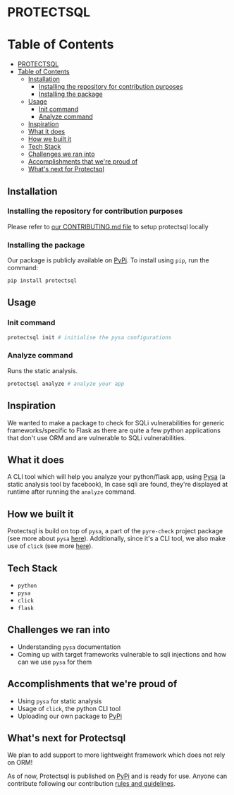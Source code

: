 # PROTECTSQL

# Table of Contents

- [PROTECTSQL](#protectsql)
- [Table of Contents](#table-of-contents)
  - [Installation](#installation)
    - [Installing the repository for contribution purposes](#installing-the-repository-for-contribution-purposes)
    - [Installing the package](#installing-the-package)
  - [Usage](#usage)
    - [Init command](#init-command)
    - [Analyze command](#analyze-command)
  - [Inspiration](#inspiration)
  - [What it does](#what-it-does)
  - [How we built it](#how-we-built-it)
  - [Tech Stack](#tech-stack)
  - [Challenges we ran into](#challenges-we-ran-into)
  - [Accomplishments that we're proud of](#accomplishments-that-were-proud-of)
  - [What's next for Protectsql](#whats-next-for-protectsql)
## Installation

### Installing the repository for contribution purposes
Please refer to [our CONTRIBUTING.md file](CONTRIBUTING.md) to setup protectsql locally

### Installing the package

Our package is publicly available on [PyPi](https://pypi.org/project/protectsql/).
To install using `pip`, run the command:

```bash
pip install protectsql
```

## Usage

### Init command

```bash
protectsql init # initialise the pysa configurations
```

### Analyze command
Runs the static analysis.

```bash
protectsql analyze # analyze your app
```

## Inspiration
We wanted to make a package to check for SQLi vulnerabilities for generic frameworks/specific to Flask as there are quite a few python applications that don't use ORM and are vulnerable to SQLi vulnerabilities.

## What it does
A CLI tool which will help you analyze your python/flask app, using [Pysa](https://github.com/facebook/pyre-check) (a static analysis tool by facebook), In case sqli are found, they're displayed at runtime after running the `analyze` command.

## How we built it
Protectsql is build on top of `pysa`, a part of the `pyre-check` project package (see more about `pysa` [here](https://pyre-check.org/docs/pysa-running)).
Additionally, since it's a CLI tool, we also make use of `click` (see more [here](https://click.palletsprojects.com/en/7.x/)).

## Tech Stack
- `python`
- `pysa`
- `click`
- `flask`

<!-- ## Screenshots
![Step 1](screenshots/step-1.png)
![Step 2](screenshots/step-2.png)
![Step 3](screenshots/step-3.png)
![Step 4](screenshots/step-4.png) -->


## Challenges we ran into
- Understanding `pysa` documentation
- Coming up with target frameworks vulnerable to sqli injections and how can we use `pysa` for them

## Accomplishments that we're proud of
- Using `pysa` for static analysis
- Usage of `click`, the python CLI tool
- Uploading our own package to [PyPi](https://pypi.org/project/protectsql/)

## What's next for Protectsql
We plan to add support to more lightweight framework which does not rely on ORM!

As of now, Protectsql is published on [PyPi](https://pypi.org/project/protectsql/) and is ready for use. Anyone can contribute following our contribution [rules and guidelines](CONTRIBUTING.md).

<!-- ## Demo -->
